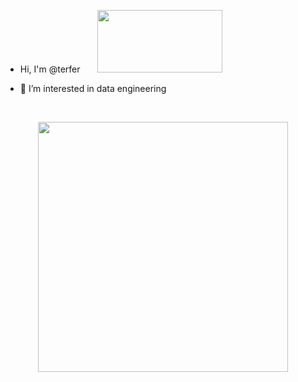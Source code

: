 - Hi, I'm @terfer &nbsp;&nbsp;&nbsp;&nbsp;&nbsp; <img src="https://media.giphy.com/media/Ge86XF8AVY1KE/giphy.gif" width="200" height="100">

- 👀 I’m interested in data engineering


<br>

<p align = "center">
  <img src = "https://github-readme-streak-stats.herokuapp.com?user=terfer&hide_border=true" width = 400>
</p>
